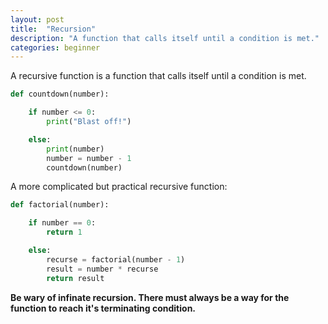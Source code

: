 ```yaml
---
layout: post
title:  "Recursion"
description: "A function that calls itself until a condition is met."
categories: beginner
---
```


A recursive function is a function that calls itself until a condition is met.

```python
def countdown(number):

	if number <= 0:
		print("Blast off!")

	else:
		print(number)
		number = number - 1
		countdown(number)
```

A more complicated but practical recursive function:

```python
def factorial(number):

	if number == 0:
		return 1

	else:
		recurse = factorial(number - 1)
		result = number * recurse
		return result
```

**Be wary of infinate recursion. There must always be a way for the function to reach it's terminating condition.**
